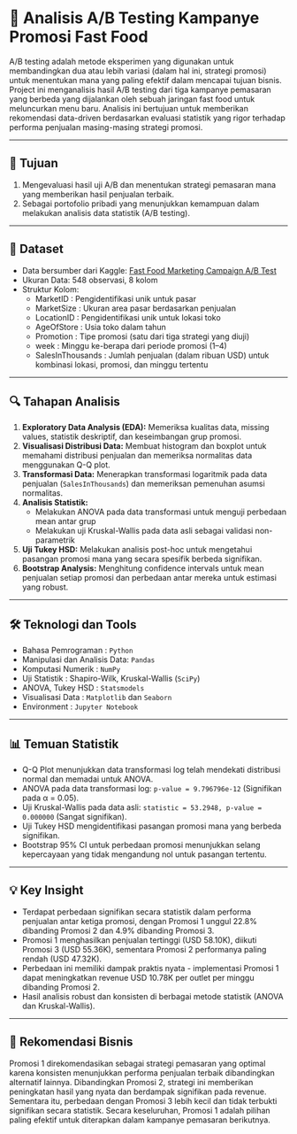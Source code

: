 # 🍔 Analisis A/B Testing Kampanye Promosi Fast Food

A/B testing adalah metode eksperimen yang digunakan untuk membandingkan dua atau lebih variasi (dalam hal ini, strategi promosi) untuk menentukan mana yang paling efektif dalam mencapai tujuan bisnis. Project ini menganalisis hasil A/B testing dari tiga kampanye pemasaran yang berbeda yang dijalankan oleh sebuah jaringan fast food untuk meluncurkan menu baru. Analisis ini bertujuan untuk memberikan rekomendasi data-driven berdasarkan evaluasi statistik yang rigor terhadap performa penjualan masing-masing strategi promosi.  

---

## 🎯 Tujuan  

1. Mengevaluasi hasil uji A/B dan menentukan strategi pemasaran mana yang memberikan hasil penjualan terbaik.  
2. Sebagai portofolio pribadi yang menunjukkan kemampuan dalam melakukan analisis data statistik (A/B testing).  

---

## 📂 Dataset

- Data bersumber dari Kaggle: [Fast Food Marketing Campaign A/B Test](https://www.kaggle.com/datasets/chebotinaa/fast-food-marketing-campaign-ab-test)
- Ukuran Data: 548 observasi, 8 kolom
- Struktur Kolom:
   - MarketID : Pengidentifikasi unik untuk pasar
   - MarketSize : Ukuran area pasar berdasarkan penjualan
   - LocationID : Pengidentifikasi unik untuk lokasi toko
   - AgeOfStore : Usia toko dalam tahun
   - Promotion : Tipe promosi (satu dari tiga strategi yang diuji)
   - week : Minggu ke-berapa dari periode promosi (1–4)
   - SalesInThousands : Jumlah penjualan (dalam ribuan USD) untuk kombinasi lokasi, promosi, dan minggu tertentu

---

## 🔍 Tahapan Analisis  

1. **Exploratory Data Analysis (EDA):** Memeriksa kualitas data, missing values, statistik deskriptif, dan keseimbangan grup promosi.
2. **Visualisasi Distribusi Data:** Membuat histogram dan boxplot untuk memahami distribusi penjualan dan memeriksa normalitas data menggunakan Q-Q plot.
5. **Transformasi Data:** Menerapkan transformasi logaritmik pada data penjualan (`SalesInThousands`) dan memeriksan pemenuhan asumsi normalitas.   
7. **Analisis Statistik:** 
   - Melakukan ANOVA pada data transformasi untuk menguji perbedaan mean antar grup
   - Melakukan uji Kruskal-Wallis pada data asli sebagai validasi non-parametrik
8. **Uji Tukey HSD:** Melakukan analisis post-hoc untuk mengetahui pasangan promosi mana yang secara spesifik berbeda signifikan. 
9. **Bootstrap Analysis:** Menghitung confidence intervals untuk mean penjualan setiap promosi dan perbedaan antar mereka untuk estimasi yang robust.   

---

## 🛠️ Teknologi dan Tools  

- Bahasa Pemrograman : `Python`   
- Manipulasi dan Analisis Data: `Pandas`  
- Komputasi Numerik : `NumPy`  
- Uji Statistik : Shapiro-Wilk, Kruskal-Wallis (`SciPy`)  
- ANOVA, Tukey HSD : `Statsmodels`   
- Visualisasi Data : `Matplotlib` dan `Seaborn`  
- Environment : `Jupyter Notebook` 

---

## 📊 Temuan Statistik  

- Q-Q Plot menunjukkan data transformasi log telah mendekati distribusi normal dan memadai untuk ANOVA. 
- ANOVA pada data transformasi log: `p-value = 9.796796e-12` (Signifikan pada α = 0.05).  
- Uji Kruskal-Wallis pada data asli: `statistic = 53.2948, p-value = 0.000000` (Sangat signifikan).
- Uji Tukey HSD mengidentifikasi pasangan promosi mana yang berbeda signifikan.  
- Bootstrap 95% CI untuk perbedaan promosi menunjukkan selang kepercayaan yang tidak mengandung nol untuk pasangan tertentu.  

---

## 💡 Key Insight  

- Terdapat perbedaan signifikan secara statistik dalam performa penjualan antar ketiga promosi, dengan Promosi 1 unggul 22.8% dibanding Promosi 2 dan 4.9% dibanding Promosi 3.
- Promosi 1 menghasilkan penjualan tertinggi (USD 58.10K), diikuti Promosi 3 (USD 55.36K), sementara Promosi 2 performanya paling rendah (USD 47.32K).
- Perbedaan ini memiliki dampak praktis nyata - implementasi Promosi 1 dapat meningkatkan revenue USD 10.78K per outlet per minggu dibanding Promosi 2.
- Hasil analisis robust dan konsisten di berbagai metode statistik (ANOVA dan Kruskal-Wallis).  

---

## 🚀 Rekomendasi Bisnis  

Promosi 1 direkomendasikan sebagai strategi pemasaran yang optimal karena konsisten menunjukkan performa penjualan terbaik dibandingkan alternatif lainnya. Dibandingkan Promosi 2, strategi ini memberikan peningkatan hasil yang nyata dan berdampak signifikan pada revenue. Sementara itu, perbedaan dengan Promosi 3 lebih kecil dan tidak terbukti signifikan secara statistik. Secara keseluruhan, Promosi 1 adalah pilihan paling efektif untuk diterapkan dalam kampanye pemasaran berikutnya.
